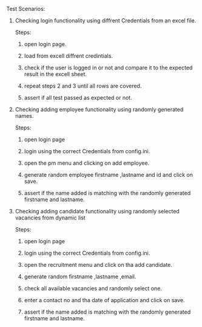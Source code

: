 





Test Scenarios:
1. Checking login functionality using diffrent Credentials from an excel file.

    Steps:

     1. open login page.

     2. load from excell diffrent credintials.

     3. check if the user is logged in or not and compare it to the expected result in the excell sheet.

     4. repeat steps 2 and 3 until all rows are covered.

     5. assert if all test passed as expected or not.
           
3. Checking adding employee functionality using randomly generated names.
   
     Steps:
   
   1. open login page

   2. login using the correct Credentials from config.ini.

   3. open the pm menu and clicking on add employee.

   4. generate random employee firstname ,lastname and id and click on save.

   5. assert if the name added is matching with the randomly generated firstname and lastname.

5. Checking adding candidate functionality using randomly selected vacancies from dynamic list
   
    Steps:

   1. open login page

   2. login using the correct Credentials from config.ini.

   3. open the recruitment menu and click on tha add candidate.

   4. generate random firstname ,lastname ,email.

   5. check all available vacancies and randomly select one.

   6. enter a contact no and tha date of application and click on save.

   7. assert if the name added is matching with the randomly generated firstname and lastname.
   
